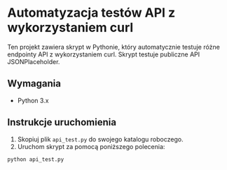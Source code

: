 # Automatyzacja testów API z wykorzystaniem curl

Ten projekt zawiera skrypt w Pythonie, który automatycznie testuje różne endpointy API z wykorzystaniem curl. Skrypt testuje publiczne API JSONPlaceholder.

## Wymagania

- Python 3.x

## Instrukcje uruchomienia

1. Skopiuj plik `api_test.py` do swojego katalogu roboczego.
2. Uruchom skrypt za pomocą poniższego polecenia:

```sh
python api_test.py
